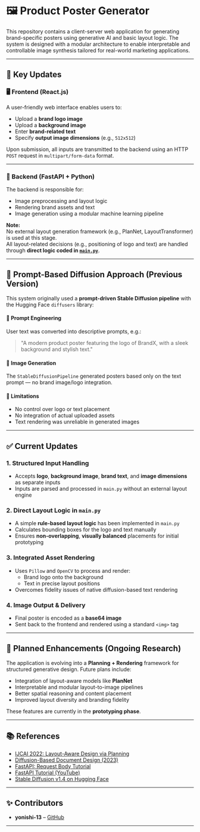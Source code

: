 # 🖼️ Product Poster Generator

This repository contains a client-server web application for generating brand-specific posters using generative AI and basic layout logic. The system is designed with a modular architecture to enable interpretable and controllable image synthesis tailored for real-world marketing applications.

---

## 🔧 Key Updates

### 🖥️ Frontend (React.js)
A user-friendly web interface enables users to:
- Upload a **brand logo image**
- Upload a **background image**
- Enter **brand-related text**
- Specify **output image dimensions** (e.g., `512x512`)

Upon submission, all inputs are transmitted to the backend using an HTTP `POST` request in `multipart/form-data` format.

---

### 🧠 Backend (FastAPI + Python)
The backend is responsible for:
- Image preprocessing and layout logic
- Rendering brand assets and text
- Image generation using a modular machine learning pipeline

**Note:**  
No external layout generation framework (e.g., PlanNet, LayoutTransformer) is used at this stage.  
All layout-related decisions (e.g., positioning of logo and text) are handled through **direct logic coded in [`main.py`](./main.py)**.

---

## 🎨 Prompt-Based Diffusion Approach (Previous Version)

This system originally used a **prompt-driven Stable Diffusion pipeline** with the Hugging Face `diffusers` library:

#### 🔹 Prompt Engineering
User text was converted into descriptive prompts, e.g.:
> "A modern product poster featuring the logo of BrandX, with a sleek background and stylish text."

#### 🔹 Image Generation
The `StableDiffusionPipeline` generated posters based only on the text prompt — no brand image/logo integration.

#### 🔹 Limitations
- No control over logo or text placement
- No integration of actual uploaded assets
- Text rendering was unreliable in generated images

---

## ✅ Current Updates

### 1. Structured Input Handling
- Accepts **logo**, **background image**, **brand text**, and **image dimensions** as separate inputs
- Inputs are parsed and processed in `main.py` without an external layout engine

### 2. Direct Layout Logic in `main.py`
- A simple **rule-based layout logic** has been implemented in `main.py`
- Calculates bounding boxes for the logo and text manually
- Ensures **non-overlapping**, **visually balanced** placements for initial prototyping

### 3. Integrated Asset Rendering
- Uses `Pillow` and `OpenCV` to process and render:
  - Brand logo onto the background
  - Text in precise layout positions
- Overcomes fidelity issues of native diffusion-based text rendering

### 4. Image Output & Delivery
- Final poster is encoded as a **base64 image**
- Sent back to the frontend and rendered using a standard `<img>` tag

---

## 🚀 Planned Enhancements (Ongoing Research)

The application is evolving into a **Planning + Rendering** framework for structured generative design. Future plans include:
- Integration of layout-aware models like **PlanNet**
- Interpretable and modular layout-to-image pipelines
- Better spatial reasoning and content placement
- Improved layout diversity and branding fidelity

These features are currently in the **prototyping phase**.

---

## 📚 References

- [IJCAI 2022: Layout-Aware Design via Planning](https://www.ijcai.org/proceedings/2022/0692.pdf)
- [Diffusion-Based Document Design (2023)](https://arxiv.org/html/2312.08822v2#S)
- [FastAPI: Request Body Tutorial](https://fastapi.tiangolo.com/tutorial/body/#import-pydantics-basemodel)
- [FastAPI Tutorial (YouTube)](https://www.youtube.com/watch?v=3l16wCsDglU&t=1912s)
- [Stable Diffusion v1.4 on Hugging Face](http://huggingface.co/CompVis/stable-diffusion-v1-4)

---

## ✨ Contributors

- **yonishi-13** – [GitHub](https://github.com/yonishi-13)

---
